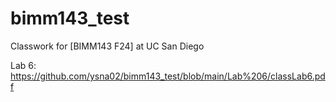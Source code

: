 # bimm143_test
Classwork for [BIMM143 F24] at UC San Diego

Lab 6: https://github.com/ysna02/bimm143_test/blob/main/Lab%206/classLab6.pdf
